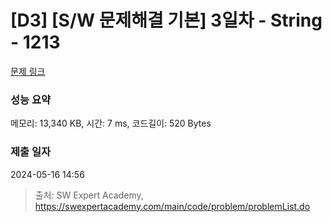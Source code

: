 # [D3] [S/W 문제해결 기본] 3일차 - String - 1213 

[문제 링크](https://swexpertacademy.com/main/code/problem/problemDetail.do?contestProbId=AV14P0c6AAUCFAYi) 

### 성능 요약

메모리: 13,340 KB, 시간: 7 ms, 코드길이: 520 Bytes

### 제출 일자

2024-05-16 14:56



> 출처: SW Expert Academy, https://swexpertacademy.com/main/code/problem/problemList.do